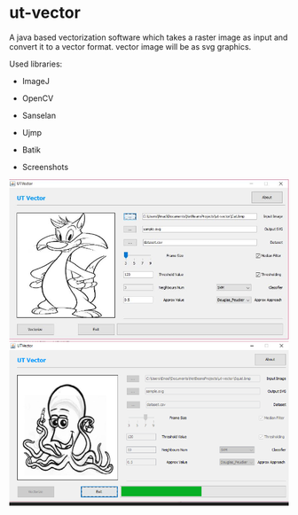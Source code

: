 # ut-vector
A java based vectorization software which takes a raster image as input and convert it to a vector format. vector image will be as svg graphics.

Used libraries:
- ImageJ
- OpenCV
- Sanselan
- Ujmp
- Batik

- Screenshots
<img src="https://github.com/emadkhezri/ut-vector/raw/master/screenshort1.JPG" />
<br>
<img src="https://raw.githubusercontent.com/emadkhezri/ut-vector/master/Screenshot2.png" />

